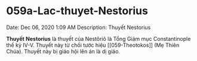 # 059a-Lac-thuyet-Nestorius

Date: Dec 06, 2020 1:09 AM
Description: Thuyết Nestorius

**Thuyết** **Nestorius** là thuyết của Nestôriô là Tổng Giám mục Constantinople thế kỷ IV-V. Thuyết này từ chối tước hiệu [[059-Theotokos]] (Mẹ Thiên Chúa). Thuyết này bị giáo hội lên án là dị giáo.